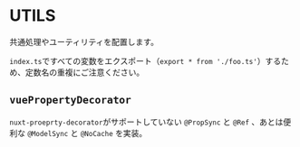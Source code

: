 # UTILS

共通処理やユーティリティを配置します。

`index.ts`ですべての変数をエクスポート（`export * from './foo.ts'`）するため、定数名の重複にご注意ください。

## `vuePropertyDecorator`

`nuxt-proeprty-decorator`がサポートしていない `@PropSync` と `@Ref` 、あとは便利な `@ModelSync` と `@NoCache` を実装。
